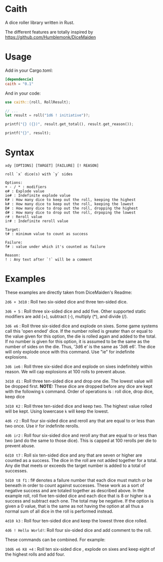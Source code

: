 # Caith

A dice roller library written in Rust.

The different features are totally inspired by https://github.com/Humblemonk/DiceMaiden 

# Usage

Add in your Cargo.toml:

```toml
[dependencie]
caith = "0.1"
```

And in your code:
```rust
use caith::{roll, RollResult};

// ...
let result = roll("1d6 ! initiative")?;

printf("{} ({})", result.get_total(), result.get_reason());

printf("{}", result);
```

# Syntax

```
xdy [OPTIONS] [TARGET] [FAILURE] [! REASON]

roll `x` dice(s) with `y` sides

Options:
+ - / * : modifiers
e# : Explode value
ie# : Indefinite explode value
K# : How many dice to keep out the roll, keeping the highest
k# : How many dice to keep out the roll, keeping the lowest
D# : How many dice to drop out the roll, dropping the highest
d# : How many dice to drop out the roll, drpoping the lowest
r# : Reroll value
ir# : Indefinite reroll value

Target:
t# : minimum value to count as success

Failure:
f# : value under which it's counted as failure

Reason:
! : Any text after `!` will be a comment
```

# Examples

These examples are directly taken from DiceMaiden's Readme:

`2d6 + 3d10` : Roll two six-sided dice and three ten-sided dice.

`3d6 + 5` : Roll three six-sided dice and add five. Other supported static modifiers are add (+), subtract (-), multiply (*), and divide (/).

`3d6 e6` : Roll three six-sided dice and explode on sixes. Some game systems call this 'open ended' dice. If the number rolled is greater than or equal to the value given for this option, the die is rolled again and added to the total. If no number is given for this option, it is assumed to be the same as the number of sides on the die. Thus, '3d6 e' is the same as '3d6 e6'. The dice will only explode once with this command. Use "ie" for indefinite explosions.

`3d6 ie6` : Roll three six-sided dice and explode on sixes indefinitely within reason. We will cap explosions at 100 rolls to prevent abuse.

`3d10 d1` : Roll three ten-sided dice and drop one die. The lowest value will be dropped first.  **NOTE:** These dice are dropped before any dice are kept with the following `k` command. Order of operations is : roll dice, drop dice, keep dice

`3d10 K2` : Roll three ten-sided dice and keep two. The highest value rolled will be kept.
Using lowercase `k` will keep the lowest.

`4d6 r2` : Roll four six-sided dice and reroll any that are equal to or less than two once. Use ir for indefinite rerolls.

`4d6 ir2` : Roll four six-sided dice and reroll any that are equal to or less than two (and do the same to those dice). This is capped at 100 rerolls per die to prevent abuse.

`6d10 t7` : Roll six ten-sided dice and any that are seven or higher are counted as a success. The dice in the roll are not added together for a total. Any die that meets or exceeds the target number is added to a total of successes.

`5d10 t8 f1` : f# denotes a failure number that each dice must match or be beneath in order to count against successes. These work as a sort of negative success and are totaled together as described above. In the example roll, roll five ten-sided dice and each dice that is 8 or higher is a success and subtract each one. The total may be negative. If the option is given a 0 value, that is the same as not having the option at all thus a normal sum of all dice in the roll is performed instead.

`4d10 k3` : Roll four ten-sided dice and keep the lowest three dice rolled.

`4d6 ! Hello World!`: Roll four six-sided dice and add comment to the roll.

These commands can be combined. For example:

`10d6 e6 K8 +4` : Roll ten six-sided dice , explode on sixes and keep eight of the highest rolls and add four.